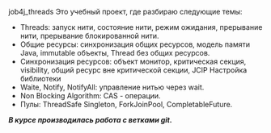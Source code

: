 job4j_threads
Это учебный проект, где разбираю следующие темы:

* Threads: запуск нити, состояние нити, режим ожидания, прерывание нити, прерывание блокированной нити.
* Общие ресурсы: синхронизация общих ресурсов, модель памяти Java, immutable объекты, Thread без общих ресурсов.
* Синхронизация ресурсов: объект монитор, критическая секция, visibility, общий ресурс вне критической секции, JCIP Настройка библиотеки
* Waite, Notify, NotifyAll: управление нитью через wait.
* Non Blocking Algorithm: CAS - операции.
* Пулы: ThreadSafe Singleton, ForkJoinPool, CompletableFuture.


***В курсе производилась работа с ветками git.***